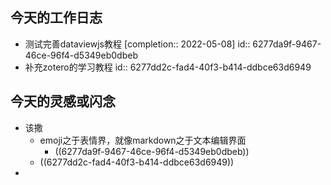 ## 今天的工作日志

- 测试完善dataviewjs教程 [completion:: 2022-05-08]
  id:: 6277da9f-9467-46ce-96f4-d5349eb0dbeb
- 补充zotero的学习教程
  id:: 6277dd2c-fad4-40f3-b414-ddbce63d6949

## 今天的灵感或闪念

- 该撒
	- emoji之于表情界，就像markdown之于文本编辑界面
		- ((6277da9f-9467-46ce-96f4-d5349eb0dbeb))
	- ((6277dd2c-fad4-40f3-b414-ddbce63d6949))
-
